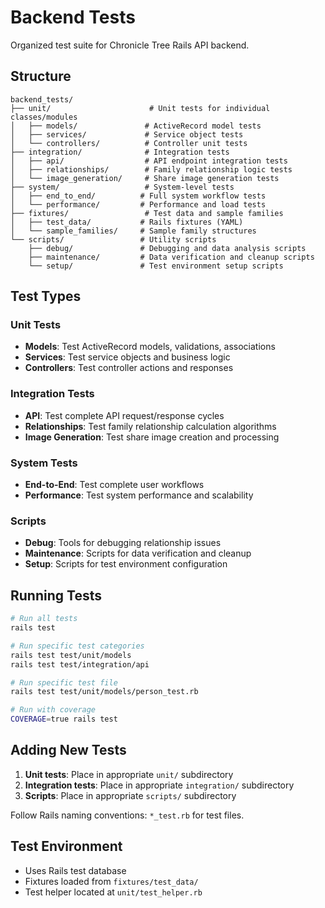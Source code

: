 # Backend Tests

Organized test suite for Chronicle Tree Rails API backend.

## Structure

```
backend_tests/
├── unit/                      # Unit tests for individual classes/modules
│   ├── models/               # ActiveRecord model tests
│   ├── services/             # Service object tests
│   └── controllers/          # Controller unit tests
├── integration/              # Integration tests
│   ├── api/                  # API endpoint integration tests
│   ├── relationships/        # Family relationship logic tests
│   └── image_generation/     # Share image generation tests
├── system/                   # System-level tests
│   ├── end_to_end/          # Full system workflow tests
│   └── performance/         # Performance and load tests
├── fixtures/                 # Test data and sample families
│   ├── test_data/           # Rails fixtures (YAML)
│   └── sample_families/     # Sample family structures
└── scripts/                 # Utility scripts
    ├── debug/               # Debugging and data analysis scripts
    ├── maintenance/         # Data verification and cleanup scripts
    └── setup/               # Test environment setup scripts
```

## Test Types

### Unit Tests
- **Models**: Test ActiveRecord models, validations, associations
- **Services**: Test service objects and business logic
- **Controllers**: Test controller actions and responses

### Integration Tests  
- **API**: Test complete API request/response cycles
- **Relationships**: Test family relationship calculation algorithms
- **Image Generation**: Test share image creation and processing

### System Tests
- **End-to-End**: Test complete user workflows
- **Performance**: Test system performance and scalability

### Scripts
- **Debug**: Tools for debugging relationship issues
- **Maintenance**: Scripts for data verification and cleanup
- **Setup**: Scripts for test environment configuration

## Running Tests

```bash
# Run all tests
rails test

# Run specific test categories
rails test test/unit/models
rails test test/integration/api

# Run specific test file
rails test test/unit/models/person_test.rb

# Run with coverage
COVERAGE=true rails test
```

## Adding New Tests

1. **Unit tests**: Place in appropriate `unit/` subdirectory
2. **Integration tests**: Place in appropriate `integration/` subdirectory
3. **Scripts**: Place in appropriate `scripts/` subdirectory

Follow Rails naming conventions: `*_test.rb` for test files.

## Test Environment

- Uses Rails test database
- Fixtures loaded from `fixtures/test_data/`
- Test helper located at `unit/test_helper.rb`